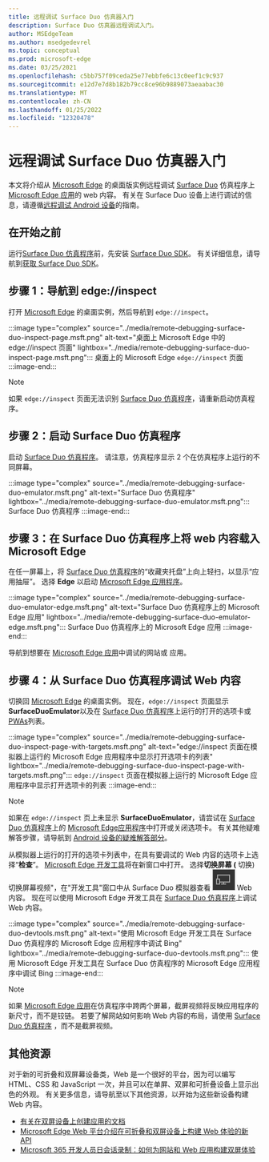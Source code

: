 ```yaml
---
title: 远程调试 Surface Duo 仿真器入门
description: Surface Duo 仿真器远程调试入门。
author: MSEdgeTeam
ms.author: msedgedevrel
ms.topic: conceptual
ms.prod: microsoft-edge
ms.date: 03/25/2021
ms.openlocfilehash: c5bb757f09ceda25e77ebbfe6c13c0eef1c9c937
ms.sourcegitcommit: e12d7e7d8b182b79cc8ce96b9889073aeaabac30
ms.translationtype: MT
ms.contentlocale: zh-CN
ms.lasthandoff: 01/25/2022
ms.locfileid: "12320478"
---
```

# <a name="get-started-with-remote-debugging-surface-duo-emulators"></a>远程调试 Surface Duo 仿真器入门

本文将介绍从 [Microsoft Edge](https://www.microsoft.com/edge) 的桌面版实例远程调试 [Surface Duo](https://www.microsoft.com/surface/devices/surface-duo) 仿真程序上 [Microsoft Edge 应用](https://play.google.com/store/apps/details?id=com.microsoft.emmx)的 web 内容。  有关在 Surface Duo 设备上进行调试的信息，请遵循[远程调试 Android 设备](./index.md)的指南。


<!-- ====================================================================== -->
## <a name="before-you-begin"></a>在开始之前

运行[Surface Duo 仿真程序](/dual-screen/android/use-emulator)前，先安装 [Surface Duo SDK](https://www.microsoft.com/download/details.aspx?id=100847)。  有关详细信息，请导航到[获取 Surface Duo SDK](/dual-screen/android/get-duo-sdk)。


<!-- ====================================================================== -->
## <a name="step-1-navigate-to-edgeinspect"></a>步骤 1：导航到 edge://inspect

打开 [Microsoft Edge](https://www.microsoft.com/edge) 的桌面实例，然后导航到 `edge://inspect`。

:::image type="complex" source="../media/remote-debugging-surface-duo-inspect-page.msft.png" alt-text="桌面上 Microsoft Edge 中的 edge://inspect 页面" lightbox="../media/remote-debugging-surface-duo-inspect-page.msft.png":::
   桌面上的 Microsoft Edge `edge://inspect` 页面
:::image-end:::

> [!NOTE]
> 如果 `edge://inspect` 页面无法识别 [Surface Duo 仿真程序](/dual-screen/android/use-emulator)，请重新启动仿真程序。


<!-- ====================================================================== -->
## <a name="step-2-launch-the-surface-duo-emulator"></a>步骤 2：启动 Surface Duo 仿真程序

启动 [Surface Duo 仿真程序](/dual-screen/android/use-emulator)。  请注意，仿真程序显示 2 个在仿真程序上运行的不同屏幕。

:::image type="complex" source="../media/remote-debugging-surface-duo-emulator.msft.png" alt-text="Surface Duo 仿真程序" lightbox="../media/remote-debugging-surface-duo-emulator.msft.png":::
   Surface Duo 仿真程序
:::image-end:::


<!-- ====================================================================== -->
## <a name="step-3-load-your-web-content-in-microsoft-edge-on-the-surface-duo-emulator"></a>步骤 3：在 Surface Duo 仿真程序上将 web 内容载入 Microsoft Edge 

在任一屏幕上，将 [Surface Duo 仿真程序](/dual-screen/android/use-emulator)的“收藏夹托盘”上向上轻扫，以显示“应用抽屉”。  选择 **Edge** 以启动 [Microsoft Edge 应用程序](https://play.google.com/store/apps/details?id=com.microsoft.emmx)。

:::image type="complex" source="../media/remote-debugging-surface-duo-emulator-edge.msft.png" alt-text="Surface Duo 仿真程序上的 Microsoft Edge 应用" lightbox="../media/remote-debugging-surface-duo-emulator-edge.msft.png":::
   Surface Duo 仿真程序上的 Microsoft Edge 应用
:::image-end:::

导航到想要在 [Microsoft Edge 应用](https://play.google.com/store/apps/details?id=com.microsoft.emmx)中调试的网站或 应用。


<!-- ====================================================================== -->
## <a name="step-4-debug-your-web-content-from-the-surface-duo-emulator"></a>步骤 4：从 Surface Duo 仿真程序调试 Web 内容

切换回 [Microsoft Edge](https://www.microsoft.com/edge) 的桌面实例。  现在，`edge://inspect` 页面显示 **SurfaceDuoEmulator**以及在 [Surface Duo 仿真程序](/dual-screen/android/use-emulator)上运行的打开的选项卡或 [PWAs](../../progressive-web-apps-chromium/index.md)列表。

:::image type="complex" source="../media/remote-debugging-surface-duo-inspect-page-with-targets.msft.png" alt-text="edge://inspect 页面在模拟器上运行的 Microsoft Edge 应用程序中显示打开选项卡的列表" lightbox="../media/remote-debugging-surface-duo-inspect-page-with-targets.msft.png":::
   `edge://inspect` 页面在模拟器上运行的 Microsoft Edge 应用程序中显示打开选项卡的列表
:::image-end:::

> [!NOTE]
> 如果在 `edge://inspect` 页上未显示 **SurfaceDuoEmulator**，请尝试在 [Surface Duo 仿真程序](/dual-screen/android/use-emulator)上的 [Microsoft Edge应用程序](https://play.google.com/store/apps/details?id=com.microsoft.emmx)中打开或关闭选项卡。  有关其他疑难解答步骤，请导航到 [Android 设备的疑难解答部分](./index.md#troubleshooting-devtools-is-not-detecting-the-android-device)。

从模拟器上运行的打开的选项卡列表中，在具有要调试的 Web 内容的选项卡上选择“**检查**”。  [Microsoft Edge 开发工具](../index.md)将在新窗口中打开。  选择**切换屏幕 (** 切换) 切换屏幕视频"，在"开发工具"窗口中从 Surface Duo 模拟器查看 ![ ](../media/toggle-screencast-icon.msft.png) Web 内容。 [](/dual-screen/android/use-emulator)  现在可以使用 Microsoft Edge 开发工具在 [Surface Duo 仿真程序](/dual-screen/android/use-emulator)上调试 Web 内容。

:::image type="complex" source="../media/remote-debugging-surface-duo-devtools.msft.png" alt-text="使用 Microsoft Edge 开发工具在 Surface Duo 仿真程序的 Microsoft Edge 应用程序中调试 Bing" lightbox="../media/remote-debugging-surface-duo-devtools.msft.png":::
   使用 Microsoft Edge 开发工具在 Surface Duo 仿真程序的 Microsoft Edge 应用程序中调试 Bing
:::image-end:::

> [!NOTE]
> 如果 [Microsoft Edge 应用](https://play.google.com/store/apps/details?id=com.microsoft.emmx)在仿真程序中跨两个屏幕，截屏视频将反映应用程序的新尺寸，而不是铰链。  若要了解网站如何影响 Web 内容的布局，请使用 [Surface Duo 仿真程序](/dual-screen/android/use-emulator) ，而不是截屏视频。


<!-- ====================================================================== -->
## <a name="additional-resources"></a>其他资源

对于新的可折叠和双屏幕设备类，Web 是一个很好的平台，因为可以编写 HTML、CSS 和 JavaScript 一次，并且可以在单屏、双屏和可折叠设备上显示出色的外观。  有关更多信息，请导航至以下其他资源，以开始为这些新设备构建 Web 内容。

*   [有关在双屏设备上创建应用的文档](/dual-screen/index)
*   [Microsoft Edge Web 平台介绍在可折叠和双屏设备上构建 Web 体验的新 API](https://github.com/MicrosoftEdge/MSEdgeExplainers/blob/master/Foldables/explainer.md)
*   [Microsoft 365 开发人员日会话录制：如何为网站和 Web 应用构建双屏体验](https://youtu.be/DXrZWsqXPVc)
